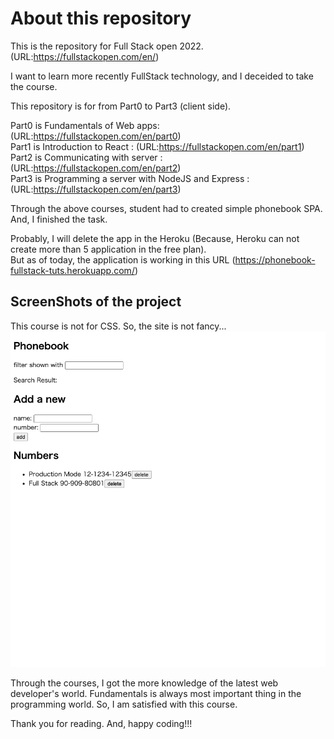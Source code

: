 # About this repository

This is the repository for Full Stack open 2022. 
(URL:https://fullstackopen.com/en/)

I want to learn more recently FullStack technology, and I deceided to take the course.

This repository is for from Part0 to Part3 (client side).

Part0 is Fundamentals of Web apps: (URL:https://fullstackopen.com/en/part0) <br/>
Part1 is Introduction to React : (URL:https://fullstackopen.com/en/part1) <br/>
Part2 is Communicating with server : (URL:https://fullstackopen.com/en/part2) <br/>
Part3 is Programming a server with NodeJS and Express : (URL:https://fullstackopen.com/en/part3) <br/>

Through the above courses, student had to created simple phonebook SPA.
And, I finished the task.

Probably, I will delete the app in the Heroku (Because, Heroku can not create more than 5 application in the free plan). <br/>
But as of today, the application is working in this URL (https://phonebook-fullstack-tuts.herokuapp.com/)

## ScreenShots of the project
This course is not for CSS. So, the site is not fancy...
<img src="/screenshot.png"/>

Through the courses, I got the more knowledge of the latest web developer's world.
Fundamentals is always most important thing in the programming world.
So, I am satisfied with this course.

Thank you for reading.
And, happy coding!!!
